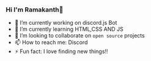 ### Hi I'm Ramakanth👋


- 🔭 I’m currently working on discord.js Bot
- 🌱 I’m currently learning HTML,CSS AND JS
- 👯 I’m looking to collaborate on `open source` projects
- 📫 How to reach me: Discord
- ⚡ Fun fact: I love finding new things!!
